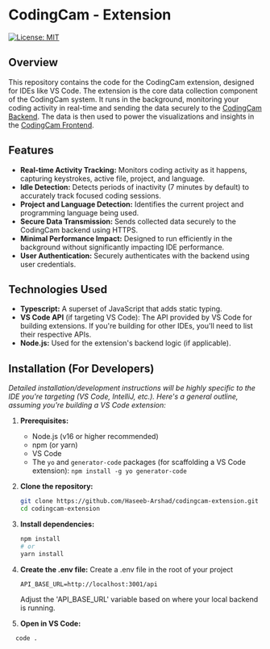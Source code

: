 # CodingCam - Extension

[![License: MIT](https://img.shields.io/badge/License-MIT-yellow.svg)](https://opensource.org/licenses/MIT)

## Overview

This repository contains the code for the CodingCam extension, designed for IDEs like VS Code.  The extension is the core data collection component of the CodingCam system.  It runs in the background, monitoring your coding activity in real-time and sending the data securely to the [CodingCam Backend](https://github.com/Haseeb-Arshad/codingcam-backend). The data is then used to power the visualizations and insights in the [CodingCam Frontend]([<your-frontend-repo-url>](https://github.com/Haseeb-Arshad/CodingCam)).

## Features

*   **Real-time Activity Tracking:**  Monitors coding activity as it happens, capturing keystrokes, active file, project, and language.
*   **Idle Detection:**  Detects periods of inactivity (7 minutes by default) to accurately track focused coding sessions.
*   **Project and Language Detection:**  Identifies the current project and programming language being used.
*   **Secure Data Transmission:**  Sends collected data securely to the CodingCam backend using HTTPS.
*   **Minimal Performance Impact:**  Designed to run efficiently in the background without significantly impacting IDE performance.
*   **User Authentication:** Securely authenticates with the backend using user credentials.

## Technologies Used
* **Typescript:**  A superset of JavaScript that adds static typing.
* **VS Code API** (if targeting VS Code):  The API provided by VS Code for building extensions.  If you're building for other IDEs, you'll need to list their respective APIs.
*   **Node.js:**  Used for the extension's backend logic (if applicable).

## Installation (For Developers)
*Detailed installation/development instructions will be highly specific to the IDE you're targeting (VS Code, IntelliJ, etc.).  Here's a general outline, assuming you're building a VS Code extension:*

1.  **Prerequisites:**
    *   Node.js (v16 or higher recommended)
    *   npm (or yarn)
    *   VS Code
    *   The `yo` and `generator-code` packages (for scaffolding a VS Code extension): `npm install -g yo generator-code`

2.  **Clone the repository:**

    ```bash
    git clone https://github.com/Haseeb-Arshad/codingcam-extension.git
    cd codingcam-extension
    ```

3.  **Install dependencies:**

    ```bash
    npm install
    # or
    yarn install
    ```
4.  **Create the .env file:**
    Create a .env file in the root of your project
    ```
    API_BASE_URL=http://localhost:3001/api  
    ```
    Adjust the 'API_BASE_URL' variable based on where your local backend is running.
5. **Open in VS Code:**
  ```bash
    code .
